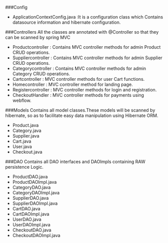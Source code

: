 ###Config
- ApplicationContextConfig.java :It is a configuration class which Contains datasource information and hibernate configuration.

###Controllers 
 All the classes are annotated with @Controller so that they can be scanned by spring MVC
 -	Productcontroller :  Contains MVC controller methods for admin Product CRUD operations.
 -	Suppliercontroller : Contains MVC controller methods for admin Supplier CRUD operations.
 -	Categorycontroller : Contains MVC controller methods for admin Category CRUD operations.
 -	Cartcontroller : MVC controller methods for user Cart functions.
 -	Homecontroller : MVC controller method for landing page.
 - Registercontroller : MVC controller methods for login and registration.
 - CheckoutHandler : MVC controller methods for payments using webflow.
 
 
###Models
 Contains all model classes.These models will be scanned by hibernate, so as to facilitate easy data manipulation using Hibernate ORM.
 -   Product.java
 -   Category.java
 -   Supplier.java
 -   Cart.java
 -   User.java
 -   Checkout.java
 
###DAO 
 Contains all DAO interfaces and DAOImpls containing RAW persistence Logic. 
 - ProductDAO.java
 - ProductDAOImpl.java
 - CategoryDAO.java
 - CategoryDAOImpl.java
 - SupplierDAO.java
 - SupplierDAOImpl.java
 - CartDAO.java
 - CartDAOImpl.java
 - UserDAO.java
 - UserDAOImpl.java
 - CheckoutDAO.java
 - CheckoutDAOImpl.java
